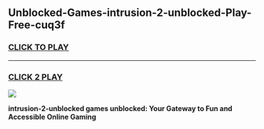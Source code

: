 
## Unblocked-Games-intrusion-2-unblocked-Play-Free-cuq3f
<h3>
<a href="https://premium76.site?title=intrusion-2-unblocked&ref=23A">CLICK TO PLAY</a></h3>
<hr>

<h3>
<a href="https://premium76.site?title=intrusion-2-unblocked&ref=23A">CLICK 2 PLAY</a>
  
</h3>

<a href="https://premium76.site?title=intrusion-2-unblocked&ref=23A"><img src="https://clearcache.store/games.png"></a>


**intrusion-2-unblocked games unblocked: Your Gateway to Fun and Accessible Online Gaming**
